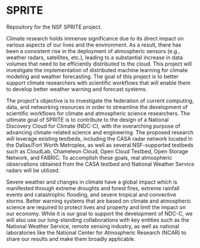 # SPRITE
Repository for the NSF SPRITE project.

Climate research holds immense significance due to its direct impact on various aspects of our lives and the environment. As a result, there has been a consistent rise in the deployment of atmospheric sensors (e.g., weather radars, satellites, etc.), leading to a substantial increase in data volumes that need to be efficiently distributed to the cloud. This project will investigate the implementation of distributed machine learning for climate modeling and weather forecasting. The goal of this project is to better support climate researchers with scientific workflows that will enable them to develop better weather warning and forecast systems.

The project's objective is to investigate the federation of current computing, data, and networking resources in order to streamline the development of scientific workflows for climate and atmospheric science researchers. The ultimate goal of SPRITE is to contribute to the design of a National Discovery Cloud for Climate (NDC-C), with the overarching purpose of advancing climate-related science and engineering. The proposed research will leverage existing testbeds, including the CASA radar network located in the Dallas/Fort Worth Metroplex, as well as several NSF-supported testbeds such as CloudLab, Chameleon Cloud, Open Cloud Testbed, Open Storage Network, and FABRIC. To accomplish these goals, real atmospheric observations obtained from the CASA testbed and National Weather Service radars will be utilized.

Severe weather and changes in climate have a global impact which is manifested through extreme droughts and forest fires, extreme rainfall events and catastrophic flooding, and severe tropical and convective storms. Better warning systems that are based on climate and atmospheric science are required to protect lives and property and limit the impact on our economy. While it is our goal to support the development of NDC-C, we will also use our long-standing collaborations with key entities such as the National Weather Service, remote sensing industry, as well as national laboratories like the National Center for Atmospheric Research (NCAR) to share our results and make them broadly applicable.
